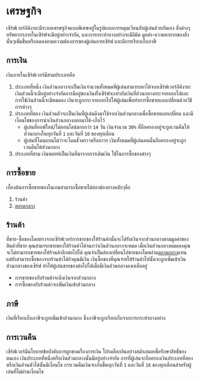 # เศรษฐกิจ
เซิร์ฟเวอร์อิคิงายะมีระบบเศรษฐกิจแบบพิเศษอยู่ในรูปแบบการหมุนเวียนกับผู้เล่นด้วยกันเอง สิ่งต่างๆทรัพยากรภายในเซิร์ฟจะมีอยู่อย่างจำกัด, และการกระทำบางอย่างจะมีลิมิต
มูลค่า-ความหายากของสิ่งนั้นๆเพิ่มขึ้นหรือลดลงตามความต้องการของผู้เล่นภายเซิร์ฟ และมีการเรียกเก็บภาษี

## การเงิน
เงินภายในเซิร์ฟเวอร์มีสามประเภทคือ
1. ประเภทที่หนึ่ง เงินส่วนกลางจะเป็นเงินจำนวนทั้งหมดที่ผู้เล่นสามารถหาได้จากเซิร์ฟเวอร์อิคิงายะ เงินส่วนนี้จะมีอยู่อย่างจำกัดการมีอยู่ของเงินทั้งเซิร์ฟจะเท่ากับเงินที่ส่วนกลางกระจายออกไปและการใช้เงินส่วนนี้จะมีหมดลง เงินจะถูกกระจายออกไปให้ผู้เล่นเพื่อทำการซื้อขายแลกเปลี่ยนด้วยวิธีการต่างๆ
2. ประเภทที่สอง เงินส่วนตัวจะเป็นเงินที่ผู้เล่นดึงมาใช้จากเงินส่วนกลางเพื่อซื้อขายแลกเปลี่ยน และมีเงื่อนไขของการนำเงินส่วนกลางออกมาใช้-เก็บไว้
   - ผู้เล่นที่ออฟไลน์/ไม่ออนไลน์มากกว่า `14` วัน เงินจำนวน `30%` ที่ถือครองอยู่จะถูกเวนคืนให้ส่วนกลางในทุกวันที่ `1` และวันที่ `16` ของทุกเดือน
   - ผู้เล่นที่โดนแบนไม่ว่าจะโดนชั่วคราวหรือถาวร เงินทั้งหมดที่ผู้เล่นคนนั้นถือครองอยู่จะถูกเวนคืนให้ส่วนกลาง
3. ประเภทที่สาม เงินพอยท์เป็นเงินที่มาจากการเติมเงิน ใช้ในการซื้อของต่างๆ

## การซื้อขาย
เบื้องต้นการซื้อขายของในเกมสามารถซื้อขายได้สองช่องทางหลักๆคือ
1. ร้านค้า
2. [ตลาดกลาง](/wiki/auction-house)

## ร้านค้า 
ที่ขาย-ซื้อของโดยตรงจากเซิร์ฟเวอร์การขายของให้ร้านค้านั้นจะได้รับเงินจากส่วนกลางตามมูลค่าของสินค้าที่ขาย คุณสามารถขายของให้ร้านค้าได้จนกว่าเงินส่วนกลางจะหมด เมื่อเงินส่วนกลางหมดลงคุณจะไม่สามารถขายของให้ร้านค้าอีกต่อไปได้ คุณจำเป็นต้องเปลี่ยนไปขายของโดยผ่าน[ตลาดกลาง](/wiki/auction-house)แทน แต่ยังสามารถซื้อของจากร้านค้าได้ถ้าคุณมีเงิน เงินซื้อของที่คุณจ่ายให้ร้านค้าไปนั้นจะถูกเพิ่มเข้าเงินส่วนกลางของเซิร์ฟ ทำให้ผู้เล่นขายของต่อไปได้เมื่อมีเงินส่วนกลางคงเหลืออยู่
- การขายของกับร้านค้าจะดึงเงินจากส่วนกลาง
- การซื้อของกับร้านค้าจะเพิ่มเงินเข้าส่วนกลาง

## ภาษี
เงินที่เรียกเก็บภาษีจะถูกเพิ่มเข้าส่วนกลาง ซึ่งภาษีจะถูกเรียกเก็บจากการกระทำบางอย่าง

## การเวนคืน
เซิร์ฟเวอร์มีนโยบายข้อบังคับการผูกขาดเรื่องการเงิน โปรดล็อกอินอย่างสม่ำเสมอเพื่อรักษาสิทธิ์ของตนเอง
เงินประเภทที่หนึ่งหรือเงินส่วนกลางนั้นมีอยู่อย่างจำกัด การที่ผู้เล่นจะถือครองเงินประเภทที่สองหรือเงินส่วนตัวได้นั้นมีเงื่อนไข
การเวนคืนเงินจะเกิดขึ้นทุกวันที่ `1` และวันที่ `16` ของทุกเดือนสำหรับผู้เล่นที่ไม่ผ่านเงื่อนไข
